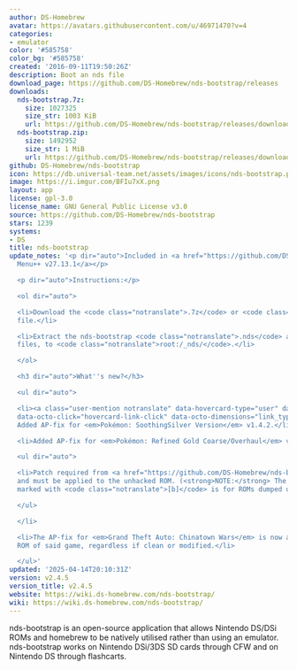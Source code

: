 ```yaml
---
author: DS-Homebrew
avatar: https://avatars.githubusercontent.com/u/46971470?v=4
categories:
- emulator
color: '#585758'
color_bg: '#585758'
created: '2016-09-11T19:50:26Z'
description: Boot an nds file
download_page: https://github.com/DS-Homebrew/nds-bootstrap/releases
downloads:
  nds-bootstrap.7z:
    size: 1027325
    size_str: 1003 KiB
    url: https://github.com/DS-Homebrew/nds-bootstrap/releases/download/v2.4.5/nds-bootstrap.7z
  nds-bootstrap.zip:
    size: 1492952
    size_str: 1 MiB
    url: https://github.com/DS-Homebrew/nds-bootstrap/releases/download/v2.4.5/nds-bootstrap.zip
github: DS-Homebrew/nds-bootstrap
icon: https://db.universal-team.net/assets/images/icons/nds-bootstrap.png
image: https://i.imgur.com/BFIu7xX.png
layout: app
license: gpl-3.0
license_name: GNU General Public License v3.0
source: https://github.com/DS-Homebrew/nds-bootstrap
stars: 1239
systems:
- DS
title: nds-bootstrap
update_notes: '<p dir="auto">Included in <a href="https://github.com/DS-Homebrew/TWiLightMenu/releases/tag/v27.13.1"><strong>TW</strong>i<strong>L</strong>ight
  Menu++ v27.13.1</a></p>

  <p dir="auto">Instructions:</p>

  <ol dir="auto">

  <li>Download the <code class="notranslate">.7z</code> or <code class="notranslate">.zip</code>
  file.</li>

  <li>Extract the nds-bootstrap <code class="notranslate">.nds</code> and <code class="notranslate">.ver</code>
  files, to <code class="notranslate">root:/_nds/</code>.</li>

  </ol>

  <h3 dir="auto">What''s new?</h3>

  <ul dir="auto">

  <li><a class="user-mention notranslate" data-hovercard-type="user" data-hovercard-url="/users/DeadSkullzJr/hovercard"
  data-octo-click="hovercard-link-click" data-octo-dimensions="link_type:self" href="https://github.com/DeadSkullzJr">@DeadSkullzJr</a>:
  Added AP-fix for <em>Pokémon: SoothingSilver Version</em> v1.4.2.</li>

  <li>Added AP-fix for <em>Pokémon: Refined Gold Coarse/Overhaul</em> v4.1.1.

  <ul dir="auto">

  <li>Patch required from <a href="https://github.com/DS-Homebrew/nds-bootstrap-extras">nds-bootstrap-extras</a>,
  and must be applied to the unhacked ROM. (<strong>NOTE:</strong> The patch file
  marked with <code class="notranslate">[b]</code> is for ROMs dumped using old tools.)</li>

  </ul>

  </li>

  <li>The AP-fix for <em>Grand Theft Auto: Chinatown Wars</em> is now applied to any
  ROM of said game, regardless if clean or modified.</li>

  </ul>'
updated: '2025-04-14T20:10:31Z'
version: v2.4.5
version_title: v2.4.5
website: https://wiki.ds-homebrew.com/nds-bootstrap/
wiki: https://wiki.ds-homebrew.com/nds-bootstrap/
---
```

nds-bootstrap is an open-source application that allows Nintendo DS/DSi ROMs and homebrew to be natively utilised rather than using an emulator. nds-bootstrap works on Nintendo DSi/3DS SD cards through CFW and on Nintendo DS through flashcarts.